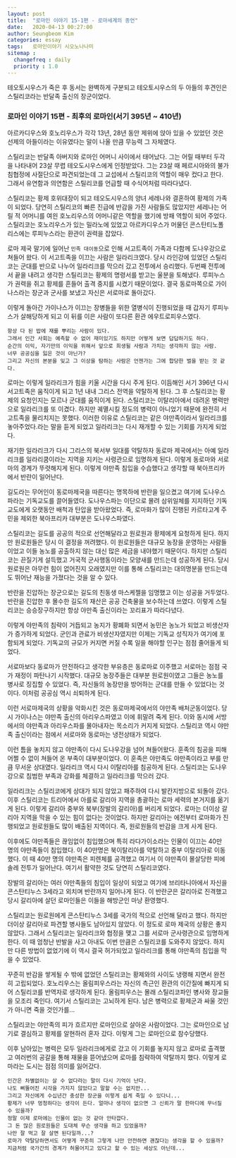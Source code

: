```yaml
---
layout: post
title:  "로마인 이야기 15-1편 - 로마세계의 종언"
date:   2020-04-13 00:27:00
author: Seungbeom Kim
categories: essay
tags:	로마인이야기 시오노나나미
sitemap :
  changefreq : daily
  priority : 1.0
---
```


테오토시우스가 죽은 후 동서는 완벽하게 구분되고 테오토시우스의 두 아들의 후견인은 스틸리코라는 반달족 출신의 장군이었다.

### 로마인 이야기 15편 - 최후의 로마인(서기 395년 ~ 410년)

아르카디우스와 호노리우스가 각각 13년, 28년 동안 제위에 앉아 있을 수 있었던 것은 선제의 아들이라는 이유였다는 말이 나올 만큼 무능력 그 자체였다.

스틸리코는 반달족 아버지와 로마인 어머니 사이에서 태어났다. 그는 어릴 때부터 두각을 나타내어 23살 무렵 테오도시우스에게 인정받았다. 그는 23살 때 페르시아와의 불가침협정에 사절단으로 파견되었는데 그 교섭에서 스틸리코의 역할이 매우 컸다고 한다. 그래서 유연함과 의연함은 스틸리코를 언급할 때 수식어처럼 따라다녔다.

스틸리코는 황제 호위대장이 되고 테오도시우스의 양녀 세레나와 결혼하여 황제의 가족이 되었다. 당연히 스틸리코의 빠른 진급에 반감을 가진 사람들도 많았지만 세레나는 어릴 적 어머니를 여읜 호노리우스의 어머니같은 역할을 했기에 방패 역할이 되어 주었다. 스틸리코는 호노리우스가 있는 밀라노에 있었고 아르카디우스가 머물던 콘스탄티노폴리스에는 루피누스라는 환관이 권력을 잡았다.

로마 제국 말기에 일어난 `민족 대이동`으로 인해 서고트족이 가족과 다함께 도나우강으로 쳐들어 왔다. 이 서고트족을 이끄는 사람은 일라리크였다. 당시 라인강에 있었던 스틸리코는 군대를 반으로 나누어 일라리크를 막으러 갔고 전투에서 승리했다. 두번째 전투에서 끝을 내려고 생각한 스틸리코는 황제의 명령서를 받고는 울분을 토해냈다. 루피누스가 권력을 쥐고 황제를 흔들어 출격 중지를 시켰기 때문이었다. 결국 동로마쪽으로 가이나스라는 장군과 군사를 보냈고 자신은 서로마로 돌아갔다.

이렇게 돌아간 가이나스가 이끄는 장병들을 위한 열병식이 진행되었을 때 갑자기 루피누스가 살해당하게 되고 이 뒤를 이은 사람이 또다른 환관 에우트로피우스였다.

```
항상 다 된 밥에 재를 뿌리는 사람이 있다.
그래서 인간 사회는 예측할 수 없어 재미있기도 하지만 어떻게 보면 답답하기도 하다.
순간의 이익, 자기만의 이익을 위해서 앞으로 희생될 사람과 가치는 생각하지 않는 사람.
너무 공공심을 잃은 것이 아닌가?
그리고 자신의 본분을 잊고 그 이상을 탐하는 사람은 언젠가는 그에 합당한 벌을 받는 것 같다.
```

로마는 이렇게 일라리크가 힘을 키울 시간을 다시 주게 된다. 이듬해인 서기 396년 다시 서고트족은 움직이게 되고 1년 내내 그리스 전역을 약탈하게 된다. 그 후 스틸리코는 황제의 요청인지는 모르나 군대를 움직이게 된다. 스틸리코는 이탈리아에서 데려온 병력만으로 일라리크를 또 이겼다. 하지만 궤멸시킬 정도의 병력이 아니었기 때문에 완전히 서고트족을 물리치지는 못했다. 이러한 이유로 스틸리코는 같은 야만족이라서 일라리크를 놓아주었다.라는 말을 듣게 되었고 일라리크는 다시 재개할 수 있는 기회를 가지게 되었다.

재기한 일라리크가 다시 그리스의 북서부 일대를 약탈하자 동로마 제국에서는 아예 일라리크를 일라리쿰이라는 지역을 지키는 사령관으로 임명하게 된다. 이렇게 동로마와 서로마의 경계가 뚜렷해지게 된다. 이렇게 야만족 침입을 수습했다고 생각할 때 북아프리카에서 반란이 일어난다.

길도라는 무어인이 동로마제국을 따른다는 명목하에 반란을 일으켰고 여기에 도나우스파라는 기독교도를 끌어들였다. 도나우스파는 이단으로 몰려 삼위일체를 지지하던 기독교도에게 오랫동안 배척과 탄압을 받아왔었다. 즉, 로마화가 많이 진행된 카르타고계 주민을 제외한 북아프리카 대부분은 도나우스파였다.

스틸리코는 길도를 공공의 적으로 선언해달라고 원로원과 황제에게 요청하게 된다. 하지만 원로원들은 당시 이 결정을 꺼려했다. 이 원로원들은 대규모 농장을 운영하는 사람들이었고 이들 농노를 공출하지 않는 대신 많은 세금을 내야했기 때문이다. 하지만 스틸리코는 끈질기게 설득했고 거국적 군사행동이라는 모양새를 만드는데 성공하게 된다. 당시 원로원은 아무런 힘이 없어진지 오래였지만 이를 통해 스틸리코는 대의명분을 만드는데도 뛰어난 재능을 가졌다는 것을 알 수 있다.

반란을 진압하는 장군으로는 길도의 친동생 마스케젤을 임명했고 이는 성공을 거두었다. 반란을 진압한 후 몰수한 길도의 재산은 공공 건축물을 보수하는데 쓰였다. 이렇게 스틸리코는 승승장구하지만 항상 야만족 출신이라는 꼬리표가 따라다녔다.

이렇게 야만족의 침략이 거듭되고 농지가 황폐화 되면서 농민은 농노가 되었고 비생산자가 증가하게 되었다. 군인과 관료가 비생산자였지만 이제는 기독교 성직자가 여기에 포함되게 되었다. 기독교의 규모가 커지면 커질 수록 일을 해야할 인구는 점점 줄어들게 되었다.

서로마보다 동로마가 안전하다고 생각한 부유층은 동로마로 이주했고 서로마는 점점 국가 재정이 파탄나기 시작했다. 대규모 농장주들은 대부분 원로원이였고 그들은 농노를 병사로 징집할 수 있었다. 즉, 자신들의 농장만을 방어하는 군대를 만들 수 있었다는 것이다. 이처럼 공공심 역시 쇠퇴하게 된다.

이런 서로마제국의 상황을 악화시킨 것은 동로마제국에서의 야만족 배처군동이었다. 당시 가이나스는 야만족 출신의 아리우스파였고 이에 휘말려 죽게 된다. 이와 동시에 서방에서의 야만족과 아리우스파를 몰아내자는 목소리가 커지게 되었다. 스틸리코 역시 야만족 출신이라는 점에서 서로마와 동로마는 냉전상태가 되었다.

이런 틈을 놓치지 않고 야만족이 다시 도나우강을 넘어 쳐들어왔다. 훈족의 침공을 피해 어쩔 수 없이 쳐들어 온 부족이 대부분이었다. 이 훈족은 야만족도 야만족이라고 부를 만큼 무서운 상대였다. 일라리크 역시 다시 이탈리아를 침공하게 된다. 스틸리코는 도나우강으로 침범한 부족과 강화를 체결하고 일라리크를 막으러 갔다.

일라리크는 스틸리코에게 상대가 되지 않았고 패주하여 다시 발칸지방으로 되돌아 갔다. 이후 스틸리코는 트리어에서 아를로 갈리아 지역을 총괄하는 로마 세력의 본거지를 옮기게 된다. 이렇게 갈리아 중부와 북부(장발의 갈리아)를 버리게 되었다. 로마는 더이상 갈리아 지역을 막을 수 있는 힘이 없다는 것이었다. 하지만 갈리아는 에전부터 로마화가 진행되었고 원로원들도 많이 배출된 지역이다. 즉, 원로원들의 반감을 크게 사게 된다.

이후에도 야만족들은 끊임없이 침입했으며 특히 라다가이소라는 인물이 이끄는 40만 명의 야만족들이 침입했다. 이 40만명은 북이탈리아를 약탈하고 중부 이탈리아로 이동했다. 이 때 40만 명의 야만족은 피렌체를 공격했고 여기서 이 야만족이 몰살당한 피에솔레 전투가 일어난다. 여기서 활약한 것도 당연히 스틸리코였다.

장발의 갈리아는 여러 야만족들의 침입이 일상이 되었고 여기에 브리타니아에서 자신을 콘스탄티누스 3세라고 외치며 반란까지 일어나게 된다. 이 반란군은 갈리아로 진격했고 당시 갈리아에 살던 로마인들은 이들을 해방군인 마냥 환영했다.

스틸리코는 원로원에게 콘스탄티누스 3세를 국가의 적으로 선언해 달라고 했다. 하지만 더이상 갈리아로 파견할 병사들도 남아있지 않았다. 이 정도로 로마 제국의 상황은 좋지 않았다. 그래서 스틸리코는 일라리크와 협정을 맺고 그를 서로마 군사령관으로 임명하게 한다. 이 때 엄청난 반발을 사고 아내도 이번 만큼은 스틸리코를 도와주지 않았다. 하지만 다른 방법이 없었기에 이 역시 결국 허가되었고 일라리크를 통해 야만족의 침입을 막을 수 있었다.

꾸준히 반감을 쌓게될 수 밖에 없었던 스틸리코는 황제와의 사이도 냉랭해 지면서 완전히 고립되었다. 호노리우스는 올림피우스라는 자신의 측근인 환관의 이간질에 빠지게 되어 스틸리코를 반역자로 생각하게 된다. 올림피우스는 몰래 스틸리코파인 병사와 장교들을 모조리 죽인다. 여기서 스틸리코는 고뇌하게 된다. 남은 병력으로 황제군과 싸울 것인가 아니면 죽을 것인가를...

스틸리코는 야만족의 피가 흐르지만 로마인으로 살아온 사람이었다. 그는 로마인으로 남기로 결심하고 황제를 알현하러 혼자 갔다. 이렇게 그는 로마인으로 참수당했다.

이후 남아있는 병력은 모두 일라리크에게로 갔고 이 기회를 놓지지 않고 로마로 출격했고 여러번의 공갈을 통해 재물을 뜯어냈으며 로마를 침략하여 약탈까지 했다. 이렇게 로마라는 도시는 점점 의미를 잃어갔다.

```
인간은 차별없이는 살 수 없다라는 말이 다시 기억이 난다.
나도 삐뚤어진 시각을 가지지 않았다고 말할 수는 없지만...
그리고 자신에게 수십년간 충성한 장군을 이렇게 쉽게 죽일 수 있다니...
황제가 너무 멍청하다는 생각이 든다. 얼마나 생각이 없으면 그 신뢰가 말 한마디에 무너질 수 있을까?
정말 이제 로마에는 인물이 없는 것 같아 안타깝다.
그 돈 많은 원로원들은 도대체 무슨 생각을 하고 있었을까?
나만 잘 먹고 잘 살면 된다일까...?
로마가 약탈당하면서도 어떻게 꾸준히 그렇게 나만 안전하면 괜찮다는 생각을 할 수 있을까?
지금처럼 국가간의 경계가 허물어지고 있다고 할 수 있는 세상도 아닌데...
```
